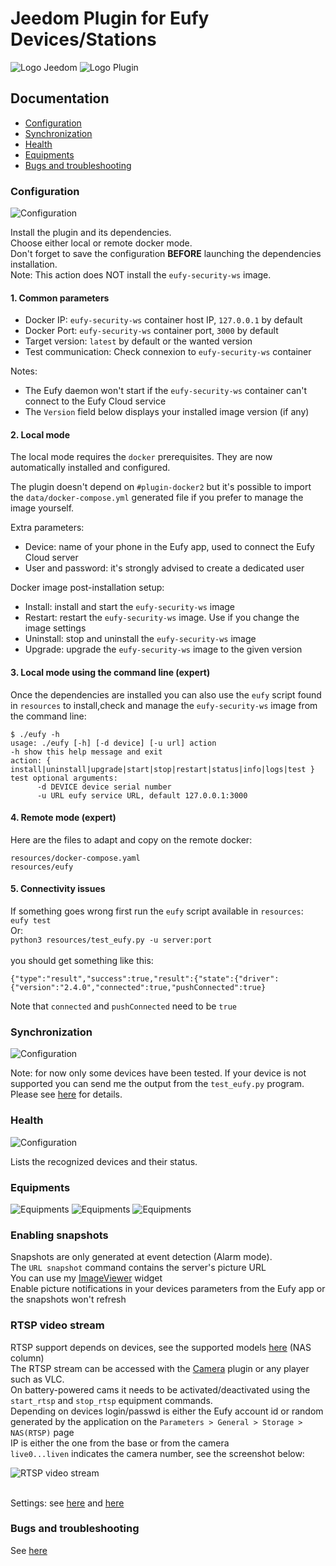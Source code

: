 # Jeedom Plugin for Eufy Devices/Stations

![Logo Jeedom](../images/jeedom.png)
![Logo Plugin](../images/eufy.png)

## Documentation
- [Configuration](#configuration)
- [Synchronization](#synchronization)
- [Health](#health)
- [Equipments](#equipments)
- [Bugs and troubleshooting](#troubleshooting)

### Configuration
![Configuration](../images/eufy3.png)

Install the plugin and its dependencies.
<br>Choose either local or remote docker mode.
<br>Don't forget to save the configuration <b>BEFORE</b> launching the dependencies installation.
<br>Note: This action does NOT install the `eufy-security-ws` image.

#### 1. Common parameters
- Docker IP: `eufy-security-ws` container host IP, `127.0.0.1` by default
- Docker Port: `eufy-security-ws` container port, `3000` by default
- Target version: `latest` by default or the wanted version
- Test communication: Check connexion to `eufy-security-ws` container

Notes:
- The Eufy daemon won't start if the `eufy-security-ws` container can't connect to the Eufy Cloud service
- The `Version` field below displays your installed image version (if any)

#### 2. Local mode

The local mode requires the `docker` prerequisites. They are now automatically installed and configured.

The plugin doesn't depend on `#plugin-docker2` but it's possible to import the `data/docker-compose.yml` generated file if you prefer to manage the image yourself.

Extra parameters:
- Device: name of your phone in the Eufy app, used to connect the Eufy Cloud server
- User and password: it's strongly advised to create a dedicated user

Docker image post-installation setup:

- Install: install and start the `eufy-security-ws` image
- Restart: restart the `eufy-security-ws` image. Use if you change the image settings
- Uninstall: stop and uninstall the `eufy-security-ws` image
- Upgrade: upgrade the `eufy-security-ws` image to the given version

#### 3. Local mode using the command line (expert)
Once the dependencies are installed you can also use the `eufy` script found in `resources` to install,check 
and manage the `eufy-security-ws` image from the command line:

```
$ ./eufy -h
usage: ./eufy [-h] [-d device] [-u url] action
-h show this help message and exit
action: { install|uninstall|upgrade|start|stop|restart|status|info|logs|test }
test optional arguments:
      -d DEVICE device serial number
      -u URL eufy service URL, default 127.0.0.1:3000
```

#### 4. Remote mode (expert)

Here are the files to adapt and copy on the remote docker:

```
resources/docker-compose.yaml
resources/eufy
```

####  5. Connectivity issues
If something goes wrong first run the `eufy` script available in `resources`:
<br>`eufy test`
<br>Or:
<br>`python3 resources/test_eufy.py -u server:port`
<br>
<br> you should get something like this:

```
{"type":"result","success":true,"result":{"state":{"driver":{"version":"2.4.0","connected":true,"pushConnected":true}
```

Note that `connected` and `pushConnected` need to be `true`

### Synchronization
![Configuration](../images/eufy2.png)

Note: for now only some devices have been tested. If your device is not supported you can send me the output 
from the `test_eufy.py` program. Please see [here](../../README.md#untested-devices) for details.

### Health
![Configuration](../images/eufy1.png)

Lists the recognized devices and their status. 

### Equipments
![Equipments](../images/eufy4.png)
![Equipments](../images/eufy5.png)
![Equipments](../images/eufy6.png)

### Enabling snapshots
Snapshots are only generated at event detection (Alarm mode). 
<br> The `URL snapshot` command contains the server's picture URL
<br> You can use my [ImageViewer](https://github.com/lxrootard/widgets_v4) widget
<br> Enable picture notifications in your devices parameters from the Eufy app or the snapshots won't refresh
 
### RTSP video stream
RTSP support depends on devices, see the supported models 
[here](https://service.eufy.com/article-description/Storage-Methods-Compatibility-for-eufySecurity-Device) (NAS column)
<br>The RTSP stream can be accessed with the [Camera](https://doc.jeedom.com/en_US/plugins/security/camera) plugin or any player such as VLC.
<br>On battery-powered cams it needs to be activated/deactivated using the `start_rtsp` and `stop_rtsp` equipment commands.
<br>Depending on devices login/passwd is either the Eufy account id or random generated by the application on the
`Parameters > General > Storage > NAS(RTSP)` page
<br>IP is either the one from the base or from the camera 
<br>`live0...liven` indicates the camera number, see the screenshot below:

![RTSP video stream](../images/camera_plugin.jpg)

<br>Settings: see [here](https://camlytics.com/camera/eufy) and [here](https://support.eufy.com/s/article/Using-NAS-Storage-Step-by-Step)

### Bugs and troubleshooting
See [here](../../README.md#Troubleshooting)
